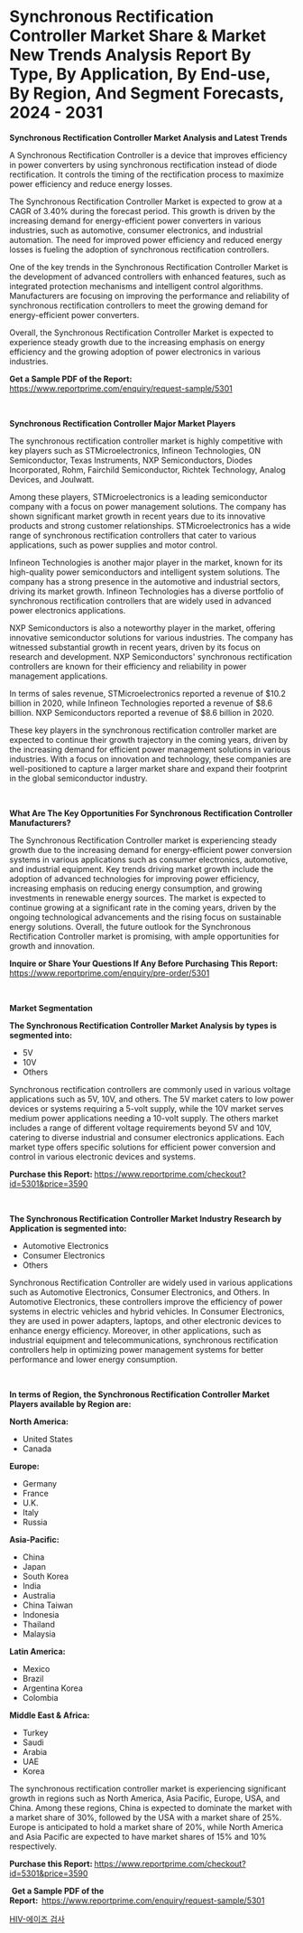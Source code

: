 <p><h1>Synchronous Rectification Controller Market Share & Market New Trends Analysis Report By Type, By Application, By End-use, By Region, And Segment Forecasts, 2024 - 2031</h1></p><p><strong>Synchronous Rectification Controller Market Analysis and Latest Trends</strong></p>
<p><p>A Synchronous Rectification Controller is a device that improves efficiency in power converters by using synchronous rectification instead of diode rectification. It controls the timing of the rectification process to maximize power efficiency and reduce energy losses.</p><p>The Synchronous Rectification Controller Market is expected to grow at a CAGR of 3.40% during the forecast period. This growth is driven by the increasing demand for energy-efficient power converters in various industries, such as automotive, consumer electronics, and industrial automation. The need for improved power efficiency and reduced energy losses is fueling the adoption of synchronous rectification controllers.</p><p>One of the key trends in the Synchronous Rectification Controller Market is the development of advanced controllers with enhanced features, such as integrated protection mechanisms and intelligent control algorithms. Manufacturers are focusing on improving the performance and reliability of synchronous rectification controllers to meet the growing demand for energy-efficient power converters.</p><p>Overall, the Synchronous Rectification Controller Market is expected to experience steady growth due to the increasing emphasis on energy efficiency and the growing adoption of power electronics in various industries.</p></p>
<p><strong>Get a Sample PDF of the Report:&nbsp;</strong> <a href="https://www.reportprime.com/enquiry/request-sample/5301">https://www.reportprime.com/enquiry/request-sample/5301</a></p>
<p>&nbsp;</p>
<p><strong>Synchronous Rectification Controller Major Market Players</strong></p>
<p><p>The synchronous rectification controller market is highly competitive with key players such as STMicroelectronics, Infineon Technologies, ON Semiconductor, Texas Instruments, NXP Semiconductors, Diodes Incorporated, Rohm, Fairchild Semiconductor, Richtek Technology, Analog Devices, and Joulwatt.</p><p>Among these players, STMicroelectronics is a leading semiconductor company with a focus on power management solutions. The company has shown significant market growth in recent years due to its innovative products and strong customer relationships. STMicroelectronics has a wide range of synchronous rectification controllers that cater to various applications, such as power supplies and motor control.</p><p>Infineon Technologies is another major player in the market, known for its high-quality power semiconductors and intelligent system solutions. The company has a strong presence in the automotive and industrial sectors, driving its market growth. Infineon Technologies has a diverse portfolio of synchronous rectification controllers that are widely used in advanced power electronics applications.</p><p>NXP Semiconductors is also a noteworthy player in the market, offering innovative semiconductor solutions for various industries. The company has witnessed substantial growth in recent years, driven by its focus on research and development. NXP Semiconductors' synchronous rectification controllers are known for their efficiency and reliability in power management applications.</p><p>In terms of sales revenue, STMicroelectronics reported a revenue of $10.2 billion in 2020, while Infineon Technologies reported a revenue of $8.6 billion. NXP Semiconductors reported a revenue of $8.6 billion in 2020.</p><p>These key players in the synchronous rectification controller market are expected to continue their growth trajectory in the coming years, driven by the increasing demand for efficient power management solutions in various industries. With a focus on innovation and technology, these companies are well-positioned to capture a larger market share and expand their footprint in the global semiconductor industry.</p></p>
<p>&nbsp;</p>
<p><strong>What Are The Key Opportunities For Synchronous Rectification Controller Manufacturers?</strong></p>
<p><p>The Synchronous Rectification Controller market is experiencing steady growth due to the increasing demand for energy-efficient power conversion systems in various applications such as consumer electronics, automotive, and industrial equipment. Key trends driving market growth include the adoption of advanced technologies for improving power efficiency, increasing emphasis on reducing energy consumption, and growing investments in renewable energy sources. The market is expected to continue growing at a significant rate in the coming years, driven by the ongoing technological advancements and the rising focus on sustainable energy solutions. Overall, the future outlook for the Synchronous Rectification Controller market is promising, with ample opportunities for growth and innovation.</p></p>
<p><strong>Inquire or Share Your Questions If Any Before Purchasing This Report:</strong> <a href="https://www.reportprime.com/enquiry/pre-order/5301">https://www.reportprime.com/enquiry/pre-order/5301</a></p>
<p>&nbsp;</p>
<p><strong>Market Segmentation</strong></p>
<p><strong>The Synchronous Rectification Controller Market Analysis by types is segmented into:</strong></p>
<p><ul><li>5V</li><li>10V</li><li>Others</li></ul></p>
<p><p>Synchronous rectification controllers are commonly used in various voltage applications such as 5V, 10V, and others. The 5V market caters to low power devices or systems requiring a 5-volt supply, while the 10V market serves medium power applications needing a 10-volt supply. The others market includes a range of different voltage requirements beyond 5V and 10V, catering to diverse industrial and consumer electronics applications. Each market type offers specific solutions for efficient power conversion and control in various electronic devices and systems.</p></p>
<p><strong>Purchase this Report:&nbsp;</strong><a href="https://www.reportprime.com/checkout?id=5301&price=3590">https://www.reportprime.com/checkout?id=5301&price=3590</a></p>
<p>&nbsp;</p>
<p><strong>The Synchronous Rectification Controller Market Industry Research by Application is segmented into:</strong></p>
<p><ul><li>Automotive Electronics</li><li>Consumer Electronics</li><li>Others</li></ul></p>
<p><p>Synchronous Rectification Controller are widely used in various applications such as Automotive Electronics, Consumer Electronics, and Others. In Automotive Electronics, these controllers improve the efficiency of power systems in electric vehicles and hybrid vehicles. In Consumer Electronics, they are used in power adapters, laptops, and other electronic devices to enhance energy efficiency. Moreover, in other applications, such as industrial equipment and telecommunications, synchronous rectification controllers help in optimizing power management systems for better performance and lower energy consumption.</p></p>
<p>&nbsp;</p>
<p><strong>In terms of Region, the Synchronous Rectification Controller Market Players available by Region are:</strong></p>
<p>
    <p> <strong> North America: </strong>
        <ul>
            <li>United States</li>
            <li>Canada</li>
        </ul>
        </p> 
    <p> <strong> Europe: </strong>
        <ul>
            <li>Germany</li>
            <li>France</li>
            <li>U.K.</li>
            <li>Italy</li>
            <li>Russia</li>
        </ul>
        </p> 
    <p> <strong> Asia-Pacific: </strong>
        <ul>
            <li>China</li>
            <li>Japan</li>
            <li>South Korea</li>
            <li>India</li>
            <li>Australia</li>
            <li>China Taiwan</li>
            <li>Indonesia</li>
            <li>Thailand</li>
            <li>Malaysia</li>
        </ul>
        </p> 
    <p> <strong> Latin America: </strong>
        <ul>
            <li>Mexico</li>
            <li>Brazil</li>
            <li>Argentina Korea</li>
            <li>Colombia</li>
        </ul>
        </p> 
    <p> <strong> Middle East & Africa: </strong>
        <ul>
            <li>Turkey</li>
            <li>Saudi</li>
            <li>Arabia</li>
            <li>UAE</li>
            <li>Korea</li>
        </ul>
    </p>
    </p>
<p><p>The synchronous rectification controller market is experiencing significant growth in regions such as North America, Asia Pacific, Europe, USA, and China. Among these regions, China is expected to dominate the market with a market share of 30%, followed by the USA with a market share of 25%. Europe is anticipated to hold a market share of 20%, while North America and Asia Pacific are expected to have market shares of 15% and 10% respectively.</p></p>
<p><strong>Purchase this Report: </strong><a href="https://www.reportprime.com/checkout?id=5301&price=3590">https://www.reportprime.com/checkout?id=5301&price=3590</a></p>
<p>&nbsp;<strong>Get a Sample PDF of the Report:&nbsp;&nbsp;</strong><a href="https://www.reportprime.com/enquiry/request-sample/5301">https://www.reportprime.com/enquiry/request-sample/5301</a></p>
<p><strong></strong></p>
<p><p><a href="https://github.com/sougarounis/Market-Research-Report-List-3/blob/main/860977614387.md">HIV-에이즈 검사</a></p></p>
